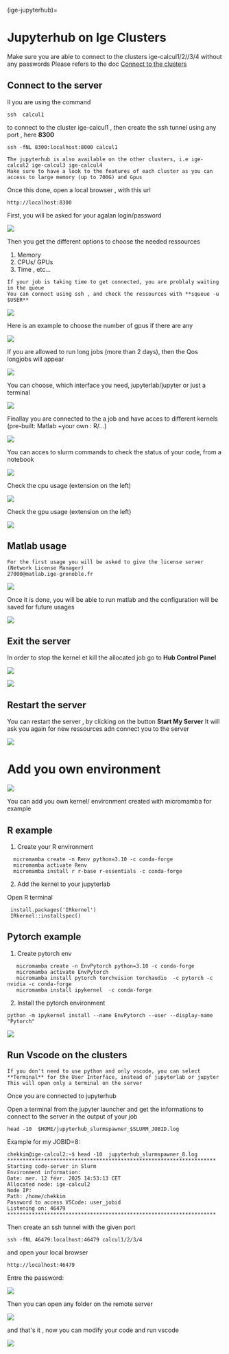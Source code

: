 (ige-jupyterhub)=

# Jupyterhub on Ige Clusters

Make sure you are able to connect to the clusters ige-calcul1/2//3/4 without any passwords
Please refers to the doc [Connect to the clusters](../Ige/ige-calcul1.md)


## Connect to the server

Il you are using the command 

```
ssh  calcul1
```

to connect to the cluster ige-calcul1 , then create the ssh tunnel using any port , here **8300**

```
ssh -fNL 8300:localhost:8000 calcul1
```

```{Note}
The jupyterhub is also available on the other clusters, i.e ige-calcul2 ige-calcul3 ige-calcul4
Make sure to have a look to the features of each cluster as you can access to large memory (up to 700G) and Gpus
```

Once this done, open a local browser , with this url

```
http://localhost:8300
```

First, you will be asked for your agalan login/password

![](./images/jupyterhub1.PNG)

Then you get the different options to choose the needed ressources
1. Memory
2. CPUs/ GPUs
3. Time , etc...

```{caution}
If your job is taking time to get connected, you are problaly waiting in the queue
You can connect using ssh , and check the ressources with **squeue -u $USER**
```

![](./images/jupyterhub2.PNG)

Here is an example to choose the number of gpus if there are any

![](./images/jupyterhub2bisgpu.PNG)

If you are allowed to run long jobs (more than 2 days), then the Qos longjobs will appear

![](./images/jupyterhub2bislong.PNG)

You can choose, which interface you need, jupyterlab/jupyter or just a terminal

![](./images/jupyterhub2bisterm.PNG)

Finallay you are connected to the a job and have acces to different kernels (pre-built: Matlab +your own : R/...)

![](./images/jupyterhub3.PNG)


You can acces to slurm commands to check the status of your code, from a notebook

![](./images/slurm_magics.PNG)

Check the cpu usage (extension on the left)

![](./images/cpu_usage.PNG)

Check the gpu usage (extension on the left)

![](./images/gpu_usage.PNG)

## Matlab usage

```{Note}
For the first usage you will be asked to give the license server (Network License Manager)
27000@matlab.ige-grenoble.fr
```

![](./images/matlab_license.PNG)

Once it is done, you will be able to run matlab and the configuration will be saved for future usages

![](./images/matlab.PNG)

## Exit the server

In order to stop the kernel et kill the allocated job go to **Hub Control Panel**

![](./images/exit_jupyterlab1.PNG)

![](./images/exit_jupyterlab2.PNG)


## Restart the server

You can restart the server , by clicking on the button **Start My Server**
It will ask you again for new ressources adn connect you to the server

![](./images/restart_jupyterhub.PNG)

# Add you own environment

![](./images/kernel_env_install.PNG)

You can add you own kernel/ environment created with micromamba for example

## R example

1. Create your R environment
```
  micromamba create -n Renv python=3.10 -c conda-forge
  micromamba activate Renv
  micromamba install r r-base r-essentials -c conda-forge
```
2. Add the kernel to your jupyterlab

Open R terminal

```
 install.packages('IRkernel')
 IRkernel::installspec()
```
## Pytorch example

1. Create pytorch env
```
   micromamba create -n EnvPytorch python=3.10 -c conda-forge
   micromamba activate EnvPytorch
   micromamba install pytorch torchvision torchaudio  -c pytorch -c nvidia -c conda-forge
   micromamba install ipykernel  -c conda-forge
```
2. Install the pytorch environment

```
python -m ipykernel install --name EnvPytorch --user --display-name "Pytorch"
```
![](./images/check_torch.PNG)


## Run Vscode on the clusters

```{Note}
If you don't need to use python and only vscode, you can select **Terminal** for the User Interface, instead of jupyterlab or jupyter
This will open only a terminal on the server
```
Once you are connected to jupyterhub 

Open a terminal from the jupyter launcher  and get the informations to connect to the server in the output of your job

```
head -10  $HOME/jupyterhub_slurmspawner_$SLURM_JOBID.log
```

Example for my JOBID=8:

```
chekkim@ige-calcul2:~$ head -10  jupyterhub_slurmspawner_8.log
********************************************************************
Starting code-server in Slurm
Environment information:
Date: mer. 12 févr. 2025 14:53:13 CET
Allocated node: ige-calcul2
Node IP:
Path: /home/chekkim
Password to access VSCode: user_jobid
Listening on: 46479
********************************************************************
```

Then create an ssh tunnel with the given port

```
ssh -fNL 46479:localhost:46479 calcul1/2/3/4
```

and open your local  browser 

```
http://localhost:46479
```

Entre the password:

![](./images/codeserver1.PNG)

Then you can open any folder on the remote server

![](./images/codeserver2.PNG)

and that's it , now you can modify your code and run vscode 

![](./images/codeserver3.PNG)
